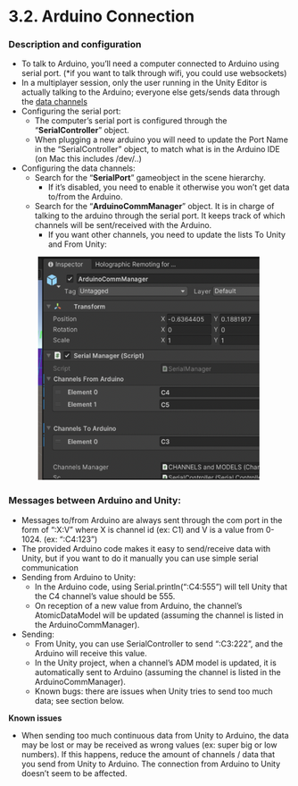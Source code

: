# 3.2. Arduino Connection

### **Description and configuration**



* To talk to Arduino, you’ll need a computer connected to Arduino using serial port. (*if you want to talk through wifi, you could use websockets)
* In a multiplayer session, only the user running in the Unity Editor is actually talking to the Arduino; everyone else gets/sends data through the [data channels](./3.1_Data_and_Channels.md)
* Configuring the serial port:
    * The computer’s serial port is configured through the “**SerialController**” object.
    * When plugging a new arduino you will need to update the Port Name in the “SerialController” object, to match what is in the Arduino IDE (on Mac this includes /dev/..)
* Configuring the data channels:
    * Search for the “**SerialPort**” gameobject in the scene hierarchy. 
        * If it’s disabled, you need to enable it otherwise you won’t get data to/from the Arduino.
    * Search for the “**ArduinoCommManager**” object. It is in charge of talking to the arduino through the serial port. It keeps track of which channels will be sent/received with the Arduino. 
        * If you want other channels, you need to update the lists To Unity and From Unity:

        
<p align="center">
<picture>
  <img alt="Arduino Comm Manager" src="./Images/Arduino_Comm_Mgr.png" width= "400" height="400">
</picture>
</p>

### **Messages between Arduino and Unity:**



* Messages to/from Arduino are always sent through the com port in the form of “:X:V” where X is channel id (ex: C1) and V is a value from 0-1024. (ex: “:C4:123”)
* The provided Arduino code makes it easy to send/receive data with Unity, but if you want to do it manually you can use simple serial communication
* Sending from Arduino to Unity: 
    * In the Arduino code, using Serial.println(“:C4:555”) will tell Unity that the C4 channel’s value should be 555. 
    * On reception of a new value from Arduino, the channel’s AtomicDataModel will be updated (assuming the channel is listed in the ArduinoCommManager).
* Sending: 
    * From Unity, you can use SerialController to send “:C3:222”, and the Arduino will receive this value. 
    * In the Unity project, when a channel’s ADM model is updated, it is automatically sent to Arduino (assuming the channel is listed in the ArduinoCommManager).
    * Known bugs: there are issues when Unity tries to send too much data; see section below.

**Known issues**



* When sending too much continuous data from Unity to Arduino, the data may be lost or may be received as wrong values (ex: super big or low numbers). If this happens, reduce the amount of channels / data that you send from Unity to Arduino. The connection from Arduino to Unity doesn’t seem to be affected.

